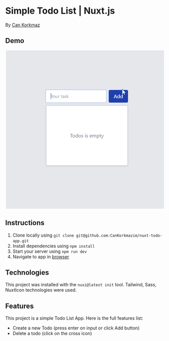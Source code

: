 # Simple Todo List | Nuxt.js

By [Can Korkmaz](https://github.com/CanKorkmazim)


## Demo
<p align="center">
  <img src="demo.gif" width="500px">
  <br>
</p>


## Instructions

1. Clone locally using `git clone git@github.com:CanKorkmazim/nuxt-todo-app.git`
2. Install dependencies using `npm install`
3. Start your server using `npm run dev`
4. Navigate to app in [browser](http://localhost:3000)


## Technologies

This project was installed with the `nuxi@latest init` tool. Tailwind, Sass, NuxtIcon technologies were used.


## Features

This project is a simple Todo List App. Here is the full features list:

- Create a new Todo (press enter on input or click Add button)
- Delete a todo (click on the cross icon)
